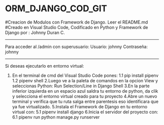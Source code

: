 # ORM_DJANGO_COD_GIT
#Creacion de Modulos con Framework de Django. Leer el README.md
#Creado en Visual Studio Code, Codificado en Python y Framework de Django por : Johnny Duran C.
*********************************************************************
Para acceder al /admin con superusuario:
Usuario: johnny
Contraseña: johnny
*********************************************************************
Si deseas ejecutarlo en entorno virtual:
1. En el terminal de cmd del Visual Studio Code pones:
  1.1 pip install pipenv
  1.2 pipenv shell
2.Luego ve a la paleta de comandos en la opcion View y seleccionas Python: Run Selection/Line in Django Shell
3.En la parte inferior izquierda en un espacio azul saldra tu entorno de python, da clik y selecciona el entorno virtual creado para tu proyecto
4.Abre un nuevo terminal y verifica que tu ruta salga entre parentesis eso identificara que ya fue virtualizado.
5.Instala el Framework de Django en tu entorno virtual con:
  5.1 pipenv install django
6.Inicia el servidor del proyecto con:
  6.1 pipenv run python manage.py runserver
  
